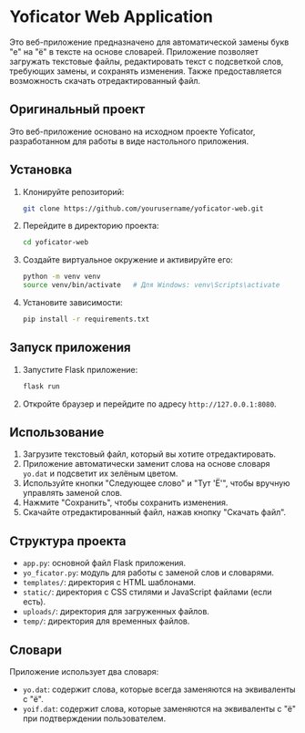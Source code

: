 # Yoficator Web Application

Это веб-приложение предназначено для автоматической замены букв "е" на "ё" в тексте на основе словарей. Приложение позволяет загружать текстовые файлы, редактировать текст с подсветкой слов, требующих замены, и сохранять изменения. Также предоставляется возможность скачать отредактированный файл.

## Оригинальный проект

Это веб-приложение основано на исходном проекте Yoficator, разработанном для работы в виде настольного приложения. 

## Установка

1. Клонируйте репозиторий:
   ```bash
   git clone https://github.com/yourusername/yoficator-web.git
   ```
2. Перейдите в директорию проекта:
   ```bash
   cd yoficator-web
   ```
3. Создайте виртуальное окружение и активируйте его:
   ```bash
   python -m venv venv
   source venv/bin/activate   # Для Windows: venv\Scripts\activate
   ```
4. Установите зависимости:
   ```bash
   pip install -r requirements.txt
   ```

## Запуск приложения

1. Запустите Flask приложение:
   ```bash
   flask run
   ```
2. Откройте браузер и перейдите по адресу `http://127.0.0.1:8080`.

## Использование

1. Загрузите текстовый файл, который вы хотите отредактировать.
2. Приложение автоматически заменит слова на основе словаря `yo.dat` и подсветит их зелёным цветом.
3. Используйте кнопки "Следующее слово" и "Тут 'Ё'", чтобы вручную управлять заменой слов.
4. Нажмите "Сохранить", чтобы сохранить изменения.
5. Скачайте отредактированный файл, нажав кнопку "Скачать файл".

## Структура проекта

- `app.py`: основной файл Flask приложения.
- `yo_ficator.py`: модуль для работы с заменой слов и словарями.
- `templates/`: директория с HTML шаблонами.
- `static/`: директория с CSS стилями и JavaScript файлами (если есть).
- `uploads/`: директория для загруженных файлов.
- `temp/`: директория для временных файлов.

## Словари

Приложение использует два словаря:

- `yo.dat`: содержит слова, которые всегда заменяются на эквиваленты с "ё".
- `yoif.dat`: содержит слова, которые заменяются на эквиваленты с "ё" при подтверждении пользователем.
